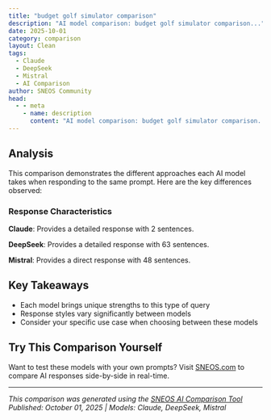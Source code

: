 ```yaml
---
title: "budget golf simulator comparison"
description: "AI model comparison: budget golf simulator comparison..."
date: 2025-10-01
category: comparison
layout: Clean
tags:
  - Claude
  - DeepSeek
  - Mistral
  - AI Comparison
author: SNEOS Community
head:
  - - meta
    - name: description
      content: "AI model comparison: budget golf simulator comparison..."
---
```


<ChatComparison
  title="budget golf simulator comparison"
  prompt="budget golf simulator comparison"
  :responses='{
    "Claude": "Here\u0027s a comparison of popular budget golf simulators (under $10,000):\n\n## **Entry-Level Options ($500-$2,500)**\n\n### **SkyTrak Launch Monitor \u002B Software**\n- **Price**: ~$2,000-$2,500 total\n- **Pros**: Accurate ball data, photometric technology, good course selection\n- **Cons**: Right-handed only, no club data, limited shot shape feedback\n- **Best for**: Beginners wanting accurate ball flight\n\n### **Garmin Approach R10**\n- **Price**: ~$600\n- **Pros**: Portable, radar-based, includes club data, works outdoors\n- **Cons**: Less accurate indoors, limited course options\n- **Best for**: Golfers wanting indoor/outdoor versatility\n\n## **Mid-Range Options ($3,000-$8,000)**\n\n### **FlightScope Mevo\u002B**\n- **Price**: ~$2,000 \u002B software/setup costs\n- **Pros**: Dual radar technology, excellent data accuracy, portable\n- **Cons**: Requires subscription for some features, setup can be tricky\n- **Best for**: Data-focused players\n\n### **Uneekor EYE MINI**\n- **Price**: ~$4,000-$5,000\n- **Pros**: Overhead camera system, excellent accuracy, club and ball data\n- **Cons**: Requires ceiling mount, more complex installation\n- **Best for**: Permanent home setups\n\n### **TruGolf Simulators (Vista/Mini)**\n- **Price**: ~$6,000-$8,000\n- **Pros**: Complete packages, good software, easier setup\n- **Cons**: Less accurate than premium options, limited upgrade path\n- **Best for**: Turn-key solution seekers\n\n## **Key Considerations**\n\n**Additional Costs to Factor In:**\n- Projector and screen ($1,000-$3,000)\n- Impact mat and turf ($200-$800)\n- Enclosure/netting ($500-$2,000)\n- Installation and setup\n\n**Space Requirements:**\n- Minimum: 10\u0027 wide \u00D7 10\u0027 deep \u00D7 9\u0027 high\n- Recommended: 12\u0027 wide \u00D7 15\u0027 deep \u00D7 10\u0027 high\n\n**Most Popular Budget Choice**: SkyTrak remains the most popular entry-level option due to its balance of accuracy and cost.\n\nWould you like me to elaborate on any specific simulator or aspect of the setup?",
    "DeepSeek": "Of course! Comparing golf simulators on a budget is a fantastic way to bring the game home without breaking the bank. The \u0022budget\u0022 category has exploded with great options, but it\u0027s crucial to understand the trade-offs.\n\nHere is a comprehensive comparison of the best budget golf simulators, broken down by category.\n\n### Key Factors to Consider on a Budget\n\nBefore we dive in, understand what you\u0027re prioritizing:\n\n1.  **Accuracy vs. Entertainment:** Some systems are incredibly accurate for serious practice (Mevo\u002B), while others are more fun-focused for parties (OptiShot 2).\n2.  **Space Requirements:** You need enough room for your swing, the ball flight, and the projector/screen. Camera-based systems often need more space behind you.\n3.  **Hidden Costs:** The biggest budget-killer! The launch monitor is just one part. Remember to budget for:\n    *   **Net/Enclosure \u0026 Hitting Mat:** ($200 - $1,000\u002B)\n    *   **Projector:** ($300 - $800)\n    *   **Software/Game Licenses:** (Often a subscription or one-time fee)\n    *   **PC/Tablet:** To run the software.\n4.  **Indoor vs. Outdoor Use:** Radar-based systems (Mevo\u002B) work best outdoors or in very large indoor spaces. Camera-based (SkyTrak) and photometric (MLM2PRO) are better for standard garages.\n\n---\n\n### Comparison of Top Budget Golf Simulators\n\nI\u0027ve categorized them to help you find the best fit.\n\n#### Category 1: The \u0022Serious Practice\u0022 Starter Pack ($1,500 - $3,000)\n\nThese are for golfers who prioritize accurate ball data and realistic simulation.\n\n| Feature | **SkyTrak** | **FlightScope Mevo\u002B** | **Rapsodo MLM2PRO** |\n| :--- | :--- | :--- | :--- |\n| **Price Range** | $2,000 - $2,200 | $2,000 - $2,200 | **$700** (Plus $199/yr subscription) |\n| **Technology** | Photometric (High-Speed Camera) | Doppler Radar | Dual Optical Cameras \u0026 Radar |\n| **Key Data** | Ball Data: Speed, Launch, Spin, Carry. No club data. | Ball \u0026 Club Data: Path, Angle of Attack, Spin, etc. | Ball \u0026 Club Data, **Impact Vision** (video replay) |\n| **Best For** | **Garage/Indoor** use with limited space. | **Outdoor** use or **large indoor** spaces (20\u002B ft). | Golfers wanting **video feedback** and portability. |\n| **Software** | **Game Improvement Plan ($100/yr):** Includes WGT. **Play \u0026 Improve Plan ($250/yr):** Includes E6 Connect. | **FS Golf App (Free):** Basic range. **Pro Package ($999/yr):** Adds 3rd party sim software. | **Rapsodo App:** Requires **$199/yr** subscription for simulation. |\n| **Pros** | - Excellent accuracy for the price\u003Cbr\u003E- Great for indoor spaces\u003Cbr\u003E- Huge third-party software support | - True club data\u003Cbr\u003E- No subscription for basic use\u003Cbr\u003E- Fantastic for outdoor practice | - Incredible value for data \u0026 video\u003Cbr\u003E- Very portable\u003Cbr\u003E- No stickers on clubs |\n| **Cons** | - No club data\u003Cbr\u003E- Occasional \u0022no-reads\u0022\u003Cbr\u003E- Requires subscription for sim | - Needs significant space (8ft behind, 10ft\u002B in front)\u003Cbr\u003E- Pro Package is expensive | - **Subscription is mandatory** for simulation\u003Cbr\u003E- Newer to market, more bugs |\n\n**Verdict for Category 1:**\n*   **SkyTrak:** The indoor king. The most trusted and reliable indoor option in this price bracket.\n*   **Mevo\u002B:** The data king. If you have the space and want club data, it\u0027s unbeatable.\n*   **MLM2PRO:** The value disruptor. If you\u0027re okay with the subscription, the data and video combo is unparalleled at its price.\n\n---\n\n#### Category 2: The \u0022Fun \u0026 Games\u0022 Party Starters ($300 - $1,000)\n\nThese are perfect for entertainment, family fun, and casual winter swings. Don\u0027t expect tour-level accuracy.\n\n| Feature | **OptiShot 2** | **Garmin Approach R10** |\n| :--- | :--- | :--- |\n| **Price Range** | **~$400** | **$600** |\n| **Technology** | Infrared Sensors | Doppler Radar |\n| **Key Data** | Clubhead Speed, Face Angle, Path | Estimated Ball Flight (Speed, Launch, Direction, Spin) |\n| **Best For** | **Beginners \u0026 Family Fun.** Great for a game night. | **Casual golfers** wanting a more \u0022realistic\u0022 ball flight than OptiShot. |\n| **Software** | Includes its own software with 15\u002B courses. | **Garmin App (Free):** Basic range. **Home Tee Hero** game. Limited E6 Connect included. |\n| **Pros** | - Very affordable\u003Cbr\u003E- Easy to set up\u003Cbr\u003E- Huge library of third-party courses | - More realistic than OptiShot\u003Cbr\u003E- Portable and easy to use\u003Cbr\u003E- Good battery life |\n| **Cons** | - **NOT a launch monitor.** Measures club, not ball.\u003Cbr\u003E- Requires special club stickers\u003Cbr\u003E- Accuracy is low | - Ball flight is **calculated**, not directly measured.\u003Cbr\u003E- Less accurate than Category 1\u003Cbr\u003E- Needs 8ft of ball flight |\n\n**Verdict for Category 2:**\n*   **OptiShot 2:** Purely for fun. Think of it as a sophisticated video game.\n*   **Garmin R10:** The best \u0022step-up\u0022 from OptiShot. It gives you a believable ball flight for a great price, perfect for casual sim play.\n\n---\n\n### Quick Comparison Table\n\n| Model | Price (Unit Only) | Tech | Best For | Critical Need |\n| :--- | :--- | :--- | :--- | :--- |\n| **Rapsodo MLM2PRO** | ~$700 | Camera \u002B Radar | Value \u0026 Video Feedback | **$199/yr Subscription** |\n| **Garmin R10** | ~$600 | Radar | Casual/Portable Sim | 8\u002B ft of ball flight |\n| **SkyTrak** | ~$2,000 | Photometric | Serious Indoor Practice | Hitting Net \u0026 Mat |\n| **FlightScope Mevo\u002B** | ~$2,000 | Radar | Serious Data (with space) | **Lots of Space** (20ft\u002B) |\n| **OptiShot 2** | ~$400 | Infrared | Party \u0026 Family Fun | Realistic Expectations |\n\n---\n\n### Putting It All Together: Sample Budget Setups\n\n**The \u0022Ultra-Budget\u0022 Fun Setup (~$1,000)**\n*   **Launch Monitor:** Garmin R10 ($600) or OptiShot 2 ($400)\n*   **Net:** Spornia SPG-7 or GoSports Net (~$200)\n*   **Mat:** GoSports 4x5 Turf Mat (~$150)\n*   **Total:** ~$950 - $1,000\n*   **Use with:** iPad or existing laptop.\n\n**The \u0022Serious Golfer\u0022 Starter Setup (~$3,500)**\n*   **Launch Monitor:** SkyTrak ($2,000) or Mevo\u002B ($2,000) *if you have the space*\n*   **Net/Enclosure:** The Net Return Pro Series (~$1,000) or a DIY enclosure (~$400)\n*   **Mat:** FiberBuilt Flight Deck or Country Club Elite (~$300 - $500)\n*   **Software:** SkyTrak Play \u0026 Improve Plan ($250/yr) or Mevo\u002B Pro Package ($999/yr)\n*   **Total:** ~$3,300 - $3,500 (before PC/Projector)\n*   **This is a professional-grade practice station.**\n\n### Final Recommendation\n\n*   **For the absolute best value and data today:** The **Rapsodo MLM2PRO** is hard to beat, *if* you accept the mandatory subscription.\n*   **For the most reliable and accurate indoor simulator:** The **SkyTrak** is the proven workhorse.\n*   **For the golfer with a large garage or who practices outdoors:** The **FlightScope Mevo\u002B** provides the best data.\n*   **For pure entertainment on a tight budget:** The **Garmin R10** offers the best balance of fun and believable ball flight.\n\n**Your next step:** Go to YouTube and search for reviews and \u0022dogfight\u0022 comparisons between your top 2 choices (e.g., \u0022SkyTrak vs MLM2PRO\u0022) to see them in action. This will solidify your decision.",
    "Mistral": "Creating a budget golf simulator can be a fun and cost-effective way to practice your golf skills at home. Here are some key components and comparisons to help you build a budget-friendly setup:\n\n### 1. Launch Monitor\n**Options:**\n- **SkyTrak**: One of the most popular and affordable launch monitors. It provides accurate data on ball speed, launch angle, backspin, side spin, and side angle.\n- **Rapsodo Mobile Launch Monitor (MLM)**: A more budget-friendly option that uses your smartphone\u0027s camera to track ball flight. It provides data on distance, ball speed, launch angle, and more.\n- **FlightScope Mevo**: Another affordable option that uses Doppler radar technology to track ball flight. It provides data on carry distance, club head speed, ball speed, smash factor, vertical launch angle, spin, apex height, and flight time.\n\n**Comparison:**\n- **Accuracy**: SkyTrak is generally considered more accurate than Rapsodo MLM and FlightScope Mevo.\n- **Ease of Use**: Rapsodo MLM is very user-friendly and portable, making it a great option for outdoor use as well.\n- **Price**: Rapsodo MLM is the most budget-friendly, followed by FlightScope Mevo, and then SkyTrak.\n\n### 2. Golf Mat\n**Options:**\n- **Fiberbuilt**: High-quality mats that are durable and provide a realistic feel.\n- **TruGolf**: Offers a variety of mats at different price points, suitable for different budgets.\n- **Real Feel Golf Mats**: Known for their durability and realistic turf feel.\n\n**Comparison:**\n- **Durability**: Fiberbuilt and Real Feel Golf Mats are known for their durability.\n- **Price**: TruGolf mats are generally more affordable, making them a good budget option.\n\n### 3. Projector and Screen\n**Options:**\n- **Epson Home Cinema 2250**: A budget-friendly projector with good brightness and resolution.\n- **Carl\u0027s Place DIY Golf Simulator Screen**: A cost-effective option for a golf simulator screen.\n- **Optoma HD146X**: Another affordable projector with good performance.\n\n**Comparison:**\n- **Brightness**: Epson Home Cinema 2250 has better brightness, making it suitable for brighter rooms.\n- **Price**: Optoma HD146X is generally more affordable.\n- **Screen**: Carl\u0027s Place DIY screen is a budget-friendly option that provides good quality.\n\n### 4. Software\n**Options:**\n- **The Golf Club (TGC)**: A popular golf simulation software that works well with SkyTrak and other launch monitors.\n- **E6 Connect**: Another popular option that offers a variety of courses and game modes.\n- **World Golf Tour (WGT)**: A free-to-play option that can be used with Rapsodo MLM.\n\n**Comparison:**\n- **Cost**: WGT is free to play, making it the most budget-friendly.\n- **Features**: TGC and E6 Connect offer more features and courses, but come at a higher cost.\n\n### 5. Enclosure\n**Options:**\n- **Carl\u0027s Place DIY Enclosure**: A cost-effective option for building your own enclosure.\n- **Net Return Pro Series**: A more premium option that includes a net, side barriers, and a screen.\n\n**Comparison:**\n- **Cost**: Carl\u0027s Place DIY Enclosure is more budget-friendly.\n- **Quality**: Net Return Pro Series offers better quality and durability.\n\n### 6. Accessories\n**Options:**\n- **Side Barriers**: To prevent balls from hitting walls or other objects.\n- **Floor Protection**: To protect your floor from damage.\n- **Ceiling Protection**: To prevent balls from hitting the ceiling.\n\n**Comparison:**\n- **Cost**: DIY options are generally more affordable.\n- **Quality**: Premade options from brands like Net Return offer better quality and durability.\n\n### Summary\n- **Launch Monitor**: Rapsodo MLM for budget, SkyTrak for accuracy.\n- **Golf Mat**: TruGolf for budget, Fiberbuilt for durability.\n- **Projector and Screen**: Optoma HD146X and Carl\u0027s Place DIY screen for budget.\n- **Software**: WGT for budget, TGC or E6 Connect for features.\n- **Enclosure**: Carl\u0027s Place DIY Enclosure for budget, Net Return Pro Series for quality.\n- **Accessories**: DIY options for budget, premade options for quality.\n\nBy carefully selecting each component, you can build a budget golf simulator that meets your needs without breaking the bank."
  }'
  published-date="18:08"
/>

## Analysis

This comparison demonstrates the different approaches each AI model takes when responding to the same prompt. Here are the key differences observed:

### Response Characteristics

**Claude**: Provides a detailed response with 2 sentences. 

**DeepSeek**: Provides a detailed response with 63 sentences. 

**Mistral**: Provides a direct response with 48 sentences. 

## Key Takeaways

- Each model brings unique strengths to this type of query
- Response styles vary significantly between models
- Consider your specific use case when choosing between these models

## Try This Comparison Yourself

Want to test these models with your own prompts? Visit [SNEOS.com](https://sneos.com) to compare AI responses side-by-side in real-time.

---

*This comparison was generated using the [SNEOS AI Comparison Tool](https://sneos.com)*
*Published: October 01, 2025 | Models: Claude, DeepSeek, Mistral*
